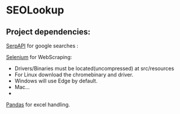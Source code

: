 # SEOLookup
Project dependencies:
-
[SerpAPI](https://github.com/serpapi/serpapi-python) for google searches : 

[Selenium](https://pypi.org/project/selenium/) for WebScraping: 
+ Drivers/Binaries must be located(uncompressed) at src/resources  
+ For Linux download the chromebinary and driver.
+ Windows will use Edge by default.
+ Mac...
+ 
[Pandas](https://pypi.org/project/pandas/) for excel handling.



